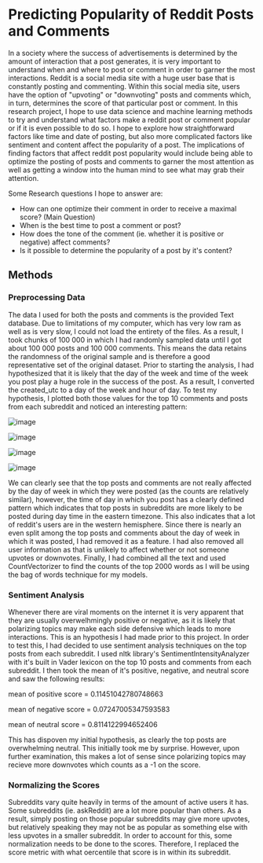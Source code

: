 # Predicting Popularity of Reddit Posts and Comments

In a society where the success of advertisements is determined by the amount of interaction that a post generates, it is very important to understand when and where to post or comment in order to garner the most interactions. Reddit is a social media site with a huge user base that is constantly posting and commenting. Within this social media site, users have the option of "upvoting" or "downvoting" posts and comments which, in turn, determines the score of that particular post or comment. In this research project, I hope to use data science and machine learning methods to try and understand what factors make a reddit post or comment popular or if it is even possible to do so. I hope to explore how straightforward factors like time and date of posting, but also more complicated factors like sentiment and content affect the popularity of a post. The implications of finding factors that affect reddit post popularity would include being able to optimize the posting of posts and comments to garner the most attention as well as getting a window into the human mind to see what may grab their attention.

Some Research questions I hope to answer are:

- How can one optimize their comment in order to receive a maximal score? (Main Question)
- When is the best time to post a comment or post?
- How does the tone of the comment (ie. whether it is positive or negative) affect comments?
- Is it possible to determine the popularity of a post by it's content?

## Methods

### Preprocessing Data

The data I used for both the posts and comments is the provided Text database. Due to limitations of my computer, which has very low ram as well as is very slow, I could not load the entirety of the files. As a result, I took chunks of 100 000 in which I had randomly sampled data until I got about 100 000 posts and 100 000 comments. This means the data retains the randomness of the original sample and is therefore a good representative set of the original dataset. Prior to starting the analysis, I had hypothesized that it is likely that the day of the week and time of the week you post play a huge role in the success of the post. As a result, I converted the created_utc to a day of the week and hour of day. To test my hypothesis, I plotted both those values for the top 10 comments and posts from each subreddit and noticed an interesting pattern: 

![image](https://user-images.githubusercontent.com/40770286/144957309-754d9024-a0ac-4934-84a3-349b101e3544.png)

![image](https://user-images.githubusercontent.com/40770286/144957372-e20d82b3-5aec-45d2-b685-6433bb5b782f.png)

![image](https://user-images.githubusercontent.com/40770286/144957397-c6278677-fa28-49ce-bbb7-e2fca023e382.png)

![image](https://user-images.githubusercontent.com/40770286/144957483-55c40a80-e1eb-41d0-be3d-42db37516010.png)

We can clearly see that the top posts and comments are not really affected by the day of week in which they were posted (as the counts are relatively similar), however, the time of day in which you post has a clearly defined pattern which indicates that top posts in subreddits are more likely to be posted during day time in the eastern timezone. This also indicates that a lot of reddit's users are in the western hemisphere. Since there is nearly an even split among the top posts and comments about the day of week in which it was posted, I had removed it as a feature. I had also removed all user information as that is unlikely to affect whether or not someone upvotes or downvotes. Finally, I had combined all the text and used CountVectorizer to find the counts of the top 2000 words as I will be using the bag of words technique for my models.

### Sentiment Analysis

Whenever there are viral moments on the internet it is very apparent that they are usually overwelhmingly positive or negative, as it is likely that polarizing topics may make each side defensive which leads to more interactions. This is an hypothesis I had made prior to this project. In order to test this, I had decided to use sentiment analysis techniques on the top posts from each subreddit. I used nltk library's SentimentIntensityAnalyzer with it's built in Vader lexicon on the top 10 posts and comments from each subreddit. I then took the mean of it's positive, negative, and neutral score and saw the following results:

mean of positive score = 0.11451042780748663

mean of negative score = 0.07247005347593583

mean of neutral score = 0.8114122994652406

This has dispoven my initial hypothesis, as clearly the top posts are overwhelming neutral. This initially took me by surprise. However, upon further examination, this makes a lot of sense since polarizing topics may recieve more downvotes which counts as a -1 on the score.

### Normalizing the Scores

Subreddits vary quite heavily in terms of the amount of active users it has. Some subreddits (ie. askReddit) are a lot more popular than others. As a result, simply posting on those popular subreddits may give more upvotes, but relatively speaking they may not be as popular as something else with less upvotes in a smaller subreddit. In order to account for this, some normalization needs to be done to the scores. Therefore, I replaced the score metric with what oercentile that score is in within its subreddit.
